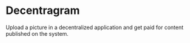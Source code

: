 # Decentragram
Upload a picture in a decentralized application and get paid for content published on the system.
